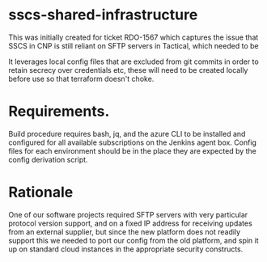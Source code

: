# sscs-shared-infrastructure

This was initially created for ticket RDO-1567 which captures the issue that
SSCS in CNP is still reliant on SFTP servers in Tactical, which needed to be

It leverages local config files that are excluded from git commits in order to
retain secrecy over credentials etc, these will need to be created locally 
before use so that terraform doesn't choke.

# Requirements.

Build procedure requires bash, jq, and the azure CLI to be installed and
configured for all available subscriptions on the Jenkins agent box. Config
files for each environment should be in the place they are expected by the
config derivation script.

# Rationale

One of our software projects required SFTP servers with very particular protocol
version support, and on a fixed IP address for receiving updates from an
external supplier, but since the new platform does not readily support this
we needed to port our config from the old platform, and spin it up on standard
cloud instances in the appropriate security constructs.

